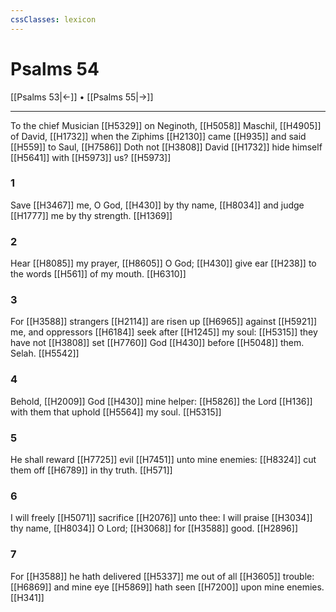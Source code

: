 ```yaml
---
cssClasses: lexicon
---
```

# Psalms 54

[[Psalms 53|←]] • [[Psalms 55|→]]

---

To the chief Musician [[H5329]] on Neginoth, [[H5058]] Maschil, [[H4905]] of David, [[H1732]] when the Ziphims [[H2130]] came [[H935]] and said [[H559]] to Saul, [[H7586]] Doth not [[H3808]] David [[H1732]] hide himself [[H5641]] with [[H5973]] us? [[H5973]]

### 1
Save [[H3467]] me, O God, [[H430]] by thy name, [[H8034]] and judge [[H1777]] me by thy strength. [[H1369]]

### 2
Hear [[H8085]] my prayer, [[H8605]] O God; [[H430]] give ear [[H238]] to the words [[H561]] of my mouth. [[H6310]]

### 3
For [[H3588]] strangers [[H2114]] are risen up [[H6965]] against [[H5921]] me, and oppressors [[H6184]] seek after [[H1245]] my soul: [[H5315]] they have not [[H3808]] set [[H7760]] God [[H430]] before [[H5048]] them. Selah. [[H5542]]

### 4
Behold, [[H2009]] God [[H430]] mine helper: [[H5826]] the Lord [[H136]] with them that uphold [[H5564]] my soul. [[H5315]]

### 5
He shall reward [[H7725]] evil [[H7451]] unto mine enemies: [[H8324]] cut them off [[H6789]] in thy truth. [[H571]]

### 6
I will freely [[H5071]] sacrifice [[H2076]] unto thee: I will praise [[H3034]] thy name, [[H8034]] O Lord; [[H3068]] for [[H3588]] good. [[H2896]]

### 7
For [[H3588]] he hath delivered [[H5337]] me out of all [[H3605]] trouble: [[H6869]] and mine eye [[H5869]] hath seen [[H7200]] upon mine enemies. [[H341]]